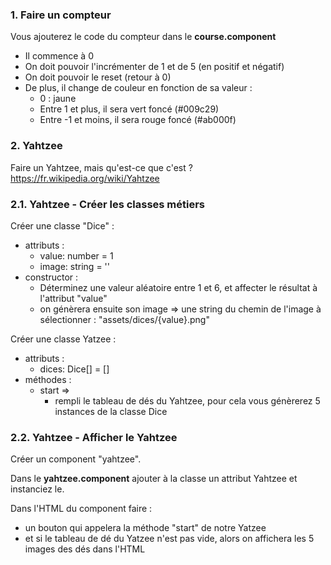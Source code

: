 ### 1. Faire un compteur


Vous ajouterez le code du compteur dans le **course.component**


- Il commence à 0
- On doit pouvoir l'incrémenter de 1 et de 5 (en positif et négatif)
- On doit pouvoir le reset (retour à 0)
- De plus, il change de couleur en fonction de sa valeur :
  - 0 : jaune
  - Entre 1 et plus, il sera vert foncé (#009c29)
  - Entre -1 et moins, il sera rouge foncé (#ab000f)


### 2. Yahtzee


Faire un Yahtzee, mais qu'est-ce que c'est ? https://fr.wikipedia.org/wiki/Yahtzee


### 2.1. Yahtzee - Créer les classes métiers


Créer une classe "Dice" :
- attributs :
  - value: number = 1
  - image: string = ''
- constructor :
  - Déterminez une valeur aléatoire entre 1 et 6, et affecter le résultat à l'attribut "value"
  - on génèrera ensuite son image => une string du chemin de l'image à sélectionner : "assets/dices/{value}.png"

Créer une classe Yatzee :
- attributs :
  - dices: Dice[] = []
- méthodes :
  - start =>
    - rempli le tableau de dés du Yahtzee, pour cela vous génèrerez 5 instances de la classe Dice


### 2.2. Yahtzee - Afficher le Yahtzee


Créer un component "yahtzee".

Dans le **yahtzee.component** ajouter à la classe un attribut Yahtzee et instanciez le.

Dans l'HTML du component faire :
- un bouton qui appelera la méthode "start" de notre Yatzee
- et si le tableau de dé du Yatzee n'est pas vide, alors on affichera les 5 images des dés dans l'HTML

